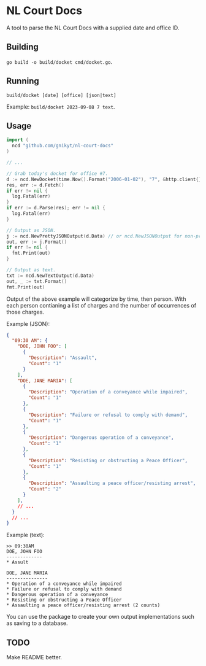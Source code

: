# NL Court Docs

A tool to parse the NL Court Docs with a supplied date and office ID.

## Building

`go build -o build/docket cmd/docket.go`.

## Running

`build/docket [date] [office] [json|text]`

Example: `build/docket 2023-09-08 7 text`.

## Usage

```go
import (
  ncd "github.com/gnikyt/nl-court-docs"
)

// ...

// Grab today's docket for office #7.
d := ncd.NewDocket(time.Now().Format("2006-01-02"), "7", &http.client{})
res, err := d.Fetch()
if err != nil {
  log.Fatal(err)
}
if err := d.Parse(res); err != nil {
  log.Fatal(err)
}

// Output as JSON.
j := ncd.NewPrettyJSONOutput(d.Data) // or ncd.NewJSONOutput for non-pretty.
out, err := j.Format()
if err != nil {
  fmt.Print(out)
}

// Output as text.
txt := ncd.NewTextOutput(d.Data)
out, _ := txt.Format()
fmt.Print(out)
```

Output of the above example will categorize by time, then person. With each person contianing a list of charges and the number of occurrences of those charges.

Example (JSON):

```json
{
  "09:30 AM": {
    "DOE, JOHN FOO": [
      {
        "Description": "Assault",
        "Count": "1"
      }
    ],
    "DOE, JANE MARIA": [
      {
        "Description": "Operation of a conveyance while impaired",
        "Count": "1"
      },
      {
        "Description": "Failure or refusal to comply with demand",
        "Count": "1"
      },
      {
        "Description": "Dangerous operation of a conveyance",
        "Count": "1"
      },
      {
        "Description": "Resisting or obstructing a Peace Officer",
        "Count": "1"
      },
      {
        "Description": "Assaulting a peace officer/resisting arrest",
        "Count": "2"
      }
    ],
    // ...
  }
  // ...
}
```

Example (text):

```text
>> 09:30AM
DOE, JOHN FOO
-------------
* Assult

DOE, JANE MARIA
---------------
* Operation of a conveyance while impaired
* Failure or refusal to comply with demand
* Dangerous operation of a conveyance
* Resisting or obstructing a Peace Officer
* Assaulting a peace officer/resisting arrest (2 counts)
```

You can use the package to create your own output implementations such as saving to a database.

## TODO

Make README better.
